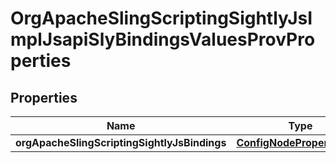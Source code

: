 
# OrgApacheSlingScriptingSightlyJsImplJsapiSlyBindingsValuesProvProperties

## Properties
Name | Type | Description | Notes
------------ | ------------- | ------------- | -------------
**orgApacheSlingScriptingSightlyJsBindings** | [**ConfigNodePropertyArray**](ConfigNodePropertyArray.md) |  |  [optional]




